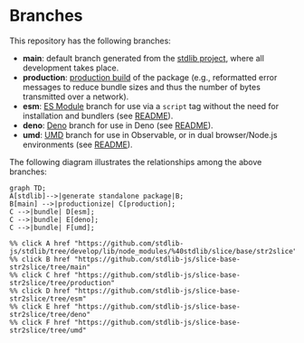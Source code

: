 <!--

@license Apache-2.0

Copyright (c) 2022 The Stdlib Authors.

Licensed under the Apache License, Version 2.0 (the "License");
you may not use this file except in compliance with the License.
You may obtain a copy of the License at

    http://www.apache.org/licenses/LICENSE-2.0

Unless required by applicable law or agreed to in writing, software
distributed under the License is distributed on an "AS IS" BASIS,
WITHOUT WARRANTIES OR CONDITIONS OF ANY KIND, either express or implied.
See the License for the specific language governing permissions and
limitations under the License.

-->

# Branches

This repository has the following branches:

-   **main**: default branch generated from the [stdlib project][stdlib-url], where all development takes place.
-   **production**: [production build][production-url] of the package (e.g., reformatted error messages to reduce bundle sizes and thus the number of bytes transmitted over a network).
-   **esm**: [ES Module][esm-url] branch for use via a `script` tag without the need for installation and bundlers (see [README][esm-readme]).
-   **deno**: [Deno][deno-url] branch for use in Deno (see [README][deno-readme]).
-   **umd**: [UMD][umd-url] branch for use in Observable, or in dual browser/Node.js environments (see [README][umd-readme]).

The following diagram illustrates the relationships among the above branches:

```mermaid
graph TD;
A[stdlib]-->|generate standalone package|B;
B[main] -->|productionize| C[production];
C -->|bundle| D[esm];
C -->|bundle| E[deno];
C -->|bundle| F[umd];

%% click A href "https://github.com/stdlib-js/stdlib/tree/develop/lib/node_modules/%40stdlib/slice/base/str2slice"
%% click B href "https://github.com/stdlib-js/slice-base-str2slice/tree/main"
%% click C href "https://github.com/stdlib-js/slice-base-str2slice/tree/production"
%% click D href "https://github.com/stdlib-js/slice-base-str2slice/tree/esm"
%% click E href "https://github.com/stdlib-js/slice-base-str2slice/tree/deno"
%% click F href "https://github.com/stdlib-js/slice-base-str2slice/tree/umd"
```

[stdlib-url]: https://github.com/stdlib-js/stdlib/tree/develop/lib/node_modules/%40stdlib/slice/base/str2slice
[production-url]: https://github.com/stdlib-js/slice-base-str2slice/tree/production
[deno-url]: https://github.com/stdlib-js/slice-base-str2slice/tree/deno
[deno-readme]: https://github.com/stdlib-js/slice-base-str2slice/blob/deno/README.md
[umd-url]: https://github.com/stdlib-js/slice-base-str2slice/tree/umd
[umd-readme]: https://github.com/stdlib-js/slice-base-str2slice/blob/umd/README.md
[esm-url]: https://github.com/stdlib-js/slice-base-str2slice/tree/esm
[esm-readme]: https://github.com/stdlib-js/slice-base-str2slice/blob/esm/README.md